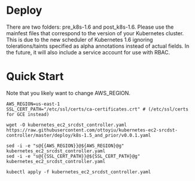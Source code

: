 # Deploy
There are two folders: pre_k8s-1.6 and post_k8s-1.6. Please use the mainfest files that correspond to the version of your Kubernetes cluster.
This is due to the new scheduler of Kubernetes 1.6 ignoring tolerations/taints specified as alpha annotations instead of actual fields. In the future, it will also include a service account for use with RBAC.


# Quick Start
Note that you likely want to change AWS_REGION.
```
AWS_REGION=us-east-1
SSL_CERT_PATH="/etc/ssl/certs/ca-certificates.crt" # (/etc/ssl/certs for GCE instead)

wget -O kubernetes_ec2_srcdst_controller.yaml https://raw.githubusercontent.com/ottoyiu/kubernetes-ec2-srcdst-controller/master/deploy/k8s-1.5_and_prior/v0.0.1.yaml

sed -i -e "s@{{AWS_REGION}}@${AWS_REGION}@g" kubernetes_ec2_srcdst_controller.yaml
sed -i -e "s@{{SSL_CERT_PATH}}@${SSL_CERT_PATH}@g" kubernetes_ec2_srcdst_controller.yaml

kubectl apply -f kubernetes_ec2_srcdst_controller.yaml
```
